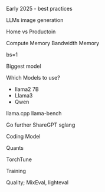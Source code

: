 Early 2025 - best practices

LLMs image generation

Home vs Productoin

Compute
Memory Bandwidth
Memory

bs=1

Biggest model

Which Models to use?
- llama2 7B
- Llama3
- Qwen

llama.cpp
llama-bench

Go further
ShareGPT
sglang

Coding Model


Quants

TorchTune

Training

Quality; MixEval, lighteval